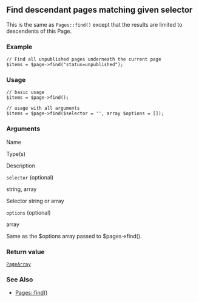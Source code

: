 Find descendant pages matching given selector
---------------------------------------------

This is the same as `Pages::find()` except that the results are limited to descendents of this Page.

### Example

    // Find all unpublished pages underneath the current page
    $items = $page->find("status=unpublished"); 

### Usage

    // basic usage
    $items = $page->find();
    
    // usage with all arguments
    $items = $page->find($selector = '', array $options = []);

### Arguments

Name

Type(s)

Description

`selector` (optional)

string, array

Selector string or array

`options` (optional)

array

Same as the $options array passed to $pages->find().

### Return value

[`PageArray`](/api/ref/page-array/)

### See Also

*   [Pages::find()](/api/ref/pages/find/)

